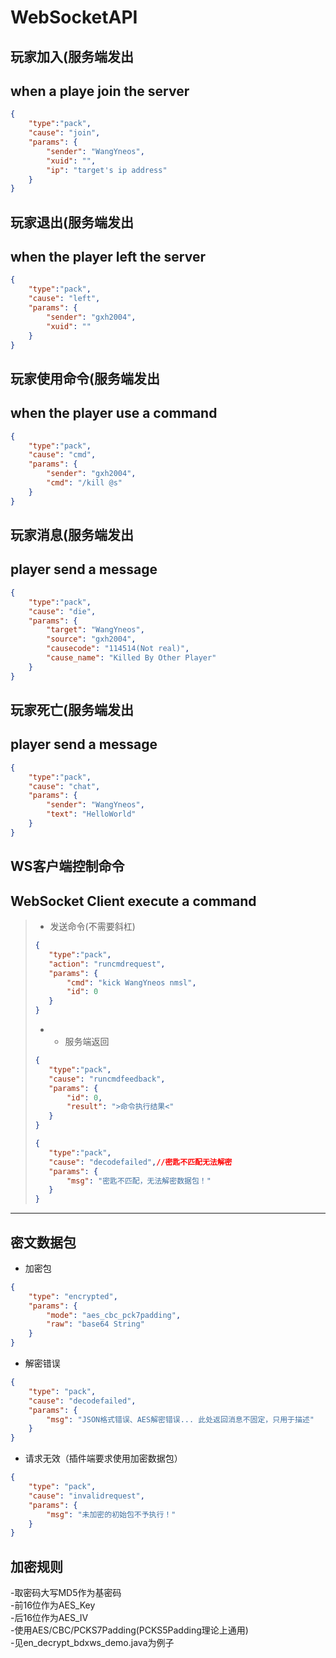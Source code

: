 # WebSocketAPI


## 玩家加入(服务端发出
## when a playe join the server
```json
{
    "type":"pack",
    "cause": "join",
    "params": {
        "sender": "WangYneos",
        "xuid": "",
        "ip": "target's ip address"
    }
}
```

## 玩家退出(服务端发出
## when the player left the server
```json
{
    "type":"pack",
    "cause": "left",
    "params": {
        "sender": "gxh2004",
        "xuid": ""
    }
}
```
## 玩家使用命令(服务端发出
## when the player use a command
```json
{
    "type":"pack",
    "cause": "cmd",
    "params": {
        "sender": "gxh2004",
        "cmd": "/kill @s"
    }
}
```
## 玩家消息(服务端发出
## player send a message
```json
{
    "type":"pack",
    "cause": "die",
    "params": {
        "target": "WangYneos",
        "source": "gxh2004",
		"causecode": "114514(Not real)",
		"cause_name": "Killed By Other Player"
    }
}
```
## 玩家死亡(服务端发出
## player send a message
```json
{
    "type":"pack",
    "cause": "chat",
    "params": {
        "sender": "WangYneos",
        "text": "HelloWorld"
    }
}
```


## WS客户端控制命令
## WebSocket Client execute a command
> - 发送命令(不需要斜杠)
>```json
>{
>    "type":"pack",
>    "action": "runcmdrequest",
>    "params": {
>        "cmd": "kick WangYneos nmsl",
>        "id": 0
>    }
>}
>```
> - - 服务端返回
>```json 
>{
>    "type":"pack",
>    "cause": "runcmdfeedback",
>    "params": {
>        "id": 0,
>        "result": ">命令执行结果<"
>    }
>}
>```
>```json
>{
>    "type":"pack",
>    "cause": "decodefailed",//密匙不匹配无法解密
>    "params": {
>        "msg": "密匙不匹配，无法解密数据包！"
>    }
>}
>```
---
## 密文数据包
- 加密包
```json
{
    "type": "encrypted",
    "params": {
        "mode": "aes_cbc_pck7padding",
        "raw": "base64 String"
    }
}
```
- 解密错误
```json
{
    "type": "pack",
    "cause": "decodefailed",
    "params": {
        "msg": "JSON格式错误、AES解密错误... 此处返回消息不固定，只用于描述"
    }
}
```
- 请求无效（插件端要求使用加密数据包）
```json
{
    "type": "pack",
    "cause": "invalidrequest",
    "params": {
        "msg": "未加密的初始包不予执行！"
    }
}
```
## 加密规则
-取密码大写MD5作为基密码  
-前16位作为AES_Key  
-后16位作为AES_IV  
-使用AES/CBC/PCKS7Padding(PCKS5Padding理论上通用)  
-见en_decrypt_bdxws_demo.java为例子
